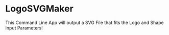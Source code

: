 # LogoSVGMaker
This Command Line App will output a SVG File that fits the Logo and Shape Input Parameters!
